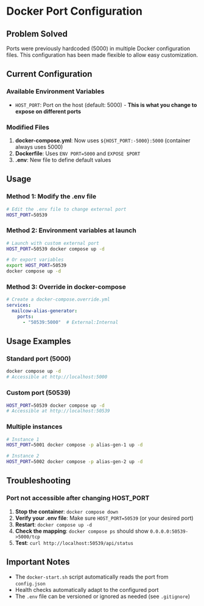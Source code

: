 # Docker Port Configuration

## Problem Solved

Ports were previously hardcoded (5000) in multiple Docker configuration files. This configuration has been made flexible to allow easy customization.

## Current Configuration

### Available Environment Variables

- `HOST_PORT`: Port on the host (default: 5000) - **This is what you change to expose on different ports**

### Modified Files

1. **docker-compose.yml**: Now uses `${HOST_PORT:-5000}:5000` (container always uses 5000)
2. **Dockerfile**: Uses `ENV PORT=5000` and `EXPOSE $PORT`
3. **.env**: New file to define default values

## Usage

### Method 1: Modify the .env file

```bash
# Edit the .env file to change external port
HOST_PORT=50539
```

### Method 2: Environment variables at launch

```bash
# Launch with custom external port
HOST_PORT=50539 docker compose up -d

# Or export variables
export HOST_PORT=50539
docker compose up -d
```

### Method 3: Override in docker-compose

```yaml
# Create a docker-compose.override.yml
services:
  mailcow-alias-generator:
    ports:
      - "50539:5000"  # External:Internal
```

## Usage Examples

### Standard port (5000)
```bash
docker compose up -d
# Accessible at http://localhost:5000
```

### Custom port (50539)
```bash
HOST_PORT=50539 docker compose up -d
# Accessible at http://localhost:50539
```

### Multiple instances
```bash
# Instance 1
HOST_PORT=5001 docker compose -p alias-gen-1 up -d

# Instance 2
HOST_PORT=5002 docker compose -p alias-gen-2 up -d
```

## Troubleshooting

### Port not accessible after changing HOST_PORT

1. **Stop the container**: `docker compose down`
2. **Verify your .env file**: Make sure `HOST_PORT=50539` (or your desired port)
3. **Restart**: `docker compose up -d`
4. **Check the mapping**: `docker compose ps` should show `0.0.0.0:50539->5000/tcp`
5. **Test**: `curl http://localhost:50539/api/status`

## Important Notes

- The `docker-start.sh` script automatically reads the port from `config.json`
- Health checks automatically adapt to the configured port
- The `.env` file can be versioned or ignored as needed (see `.gitignore`)